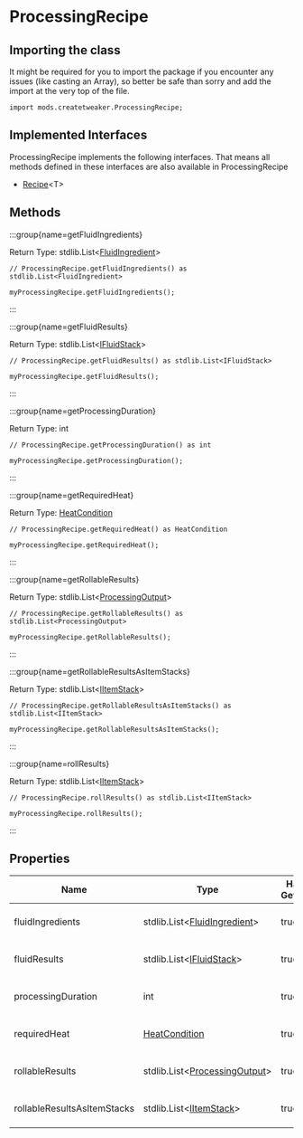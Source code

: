 # ProcessingRecipe

## Importing the class

It might be required for you to import the package if you encounter any issues (like casting an Array), so better be safe than sorry and add the import at the very top of the file.
```zenscript
import mods.createtweaker.ProcessingRecipe;
```


## Implemented Interfaces
ProcessingRecipe implements the following interfaces. That means all methods defined in these interfaces are also available in ProcessingRecipe

- [Recipe](/vanilla/api/recipe/type/Recipe)&lt;T&gt;

## Methods

:::group{name=getFluidIngredients}

Return Type: stdlib.List&lt;[FluidIngredient](/mods/createtweaker/FluidIngredient)&gt;

```zenscript
// ProcessingRecipe.getFluidIngredients() as stdlib.List<FluidIngredient>

myProcessingRecipe.getFluidIngredients();
```

:::

:::group{name=getFluidResults}

Return Type: stdlib.List&lt;[IFluidStack](/forge/api/fluid/IFluidStack)&gt;

```zenscript
// ProcessingRecipe.getFluidResults() as stdlib.List<IFluidStack>

myProcessingRecipe.getFluidResults();
```

:::

:::group{name=getProcessingDuration}

Return Type: int

```zenscript
// ProcessingRecipe.getProcessingDuration() as int

myProcessingRecipe.getProcessingDuration();
```

:::

:::group{name=getRequiredHeat}

Return Type: [HeatCondition](/mods/createtweaker/recipe/HeatCondition)

```zenscript
// ProcessingRecipe.getRequiredHeat() as HeatCondition

myProcessingRecipe.getRequiredHeat();
```

:::

:::group{name=getRollableResults}

Return Type: stdlib.List&lt;[ProcessingOutput](/mods/createtweaker/ProcessingOutput)&gt;

```zenscript
// ProcessingRecipe.getRollableResults() as stdlib.List<ProcessingOutput>

myProcessingRecipe.getRollableResults();
```

:::

:::group{name=getRollableResultsAsItemStacks}

Return Type: stdlib.List&lt;[IItemStack](/vanilla/api/item/IItemStack)&gt;

```zenscript
// ProcessingRecipe.getRollableResultsAsItemStacks() as stdlib.List<IItemStack>

myProcessingRecipe.getRollableResultsAsItemStacks();
```

:::

:::group{name=rollResults}

Return Type: stdlib.List&lt;[IItemStack](/vanilla/api/item/IItemStack)&gt;

```zenscript
// ProcessingRecipe.rollResults() as stdlib.List<IItemStack>

myProcessingRecipe.rollResults();
```

:::


## Properties

| Name                        | Type                                                                                    | Has Getter | Has Setter | Description             |
| --------------------------- | --------------------------------------------------------------------------------------- | ---------- | ---------- | ----------------------- |
| fluidIngredients            | stdlib.List&lt;[FluidIngredient](/mods/createtweaker/FluidIngredient)&gt;   | true       | false      | No Description Provided |
| fluidResults                | stdlib.List&lt;[IFluidStack](/forge/api/fluid/IFluidStack)&gt;              | true       | false      | No Description Provided |
| processingDuration          | int                                                                                     | true       | false      | No Description Provided |
| requiredHeat                | [HeatCondition](/mods/createtweaker/recipe/HeatCondition)                               | true       | false      | No Description Provided |
| rollableResults             | stdlib.List&lt;[ProcessingOutput](/mods/createtweaker/ProcessingOutput)&gt; | true       | false      | No Description Provided |
| rollableResultsAsItemStacks | stdlib.List&lt;[IItemStack](/vanilla/api/item/IItemStack)&gt;               | true       | false      | No Description Provided |

